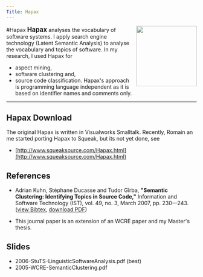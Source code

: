 ```yaml
---
Title: Hapax
---
```

#Hapax
<img border="0" width="160" src="http://www.iam.unibe.ch/~akuhn/img/hapax.png" align="right" style="margin-left:1ex;"/><big style="font-size:120%;"><b>Hapax</b></big> analyses the vocabulary of software systems. I apply search engine technology (Latent Semantic Analysis) to analyse the vocabulary and topics of software. In my research, I used Hapax for

-  aspect mining,
-  software clustering and,
-  source code classification. 
Hapax's approach is programming language independent as it is based on identifier names and comments only. 
&nbsp;


---

## Hapax Download

The original Hapax is written in Visualworks Smalltalk. Recently, Romain an me started porting Hapax to Squeak, but its not yet done, see


-  [http://www.squeaksource.com/Hapax.html](http://www.squeaksource.com/Hapax.html)

## References


-  Adrian Kuhn, St&eacute;phane Ducasse and Tudor G&icirc;rba, <b>"Semantic Clustering: Identifying Topics in Source Code,"</b> Information and Software Technology (IST), vol. 49, no. 3, March 2007, pp. 230&mdash;243. ([view Bibtex](http://www.iam.unibe.ch/~scg/cgi-bin/scgbib.cgi/raw=yes?query=Kuhn07a), [download PDF](http://www.iam.unibe.ch/~scg/Archive/Drafts/Kuhn06bSemanticClustering.pdf))


-  This journal paper is an extension of an WCRE paper and my Master's thesis.

## Slides


-  2006-StuTS-LinguisticSoftwareAnalysis.pdf (best)
-  2005-WCRE-SemanticClustering.pdf
